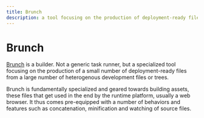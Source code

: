 ```yaml
---
title: Brunch
description: a tool focusing on the production of deployment-ready files from development files
---
```


# Brunch

[Brunch](http://brunch.io/) is a builder. Not a generic task runner, but a specialized tool focusing on the production of a small number of deployment-ready files from a large number of heterogenous development files or trees.

Brunch is fundamentally specialized and geared towards building assets, these files that get used in the end by the runtime platform, usually a web browser. It thus comes pre-equipped with a number of behaviors and features such as concatenation, minification and watching of source files.
